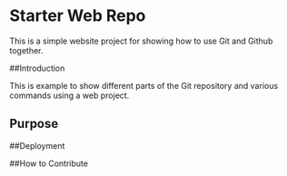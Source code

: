 # Starter Web Repo

This is a simple website project for showing how to use Git and Github together.

##Introduction

This is example to show different parts of the Git repository and various commands using a web project.

## Purpose

##Deployment

##How to Contribute


